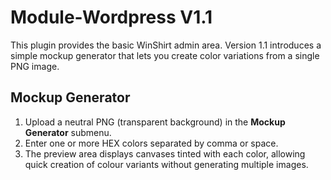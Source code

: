 # Module-Wordpress V1.1

This plugin provides the basic WinShirt admin area. Version 1.1 introduces a simple mockup generator that lets you create color variations from a single PNG image.

## Mockup Generator

1. Upload a neutral PNG (transparent background) in the **Mockup Generator** submenu.
2. Enter one or more HEX colors separated by comma or space.
3. The preview area displays canvases tinted with each color, allowing quick creation of colour variants without generating multiple images.
